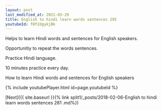 ```yaml
---
layout: post
last_modified_at: 2021-03-29
title: English to hindi learn words sentences 295 
youtubeId: f0f2dgykjBk
---
```

 
 
Helps to learn Hindi words and sentences for English speakers.

Opportunitiy to repeat the words sentences. 

Practice Hindi language. 
 
10 minutes practice every day. 
 
How to learn Hindi words and sentences for English speakers 
 
{% include youtubePlayer.html id=page.youtubeId %}
 
 
[Next]({{ site.baseurl }}{% link  split1/_posts/2018-02-06-English to hindi learn words sentences 281 .md%})
 
